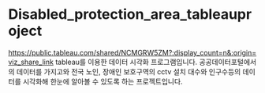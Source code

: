 # Disabled_protection_area_tableauproject
https://public.tableau.com/shared/NCMGRW5ZM?:display_count=n&:origin=viz_share_link
tableau를 이용한 데이터 시각화 프로그램입니다.
공공데이터포털에서의 데이터를 가지고와 전국 노인, 장애인 보호구역의 cctv 설치 대수와 인구수등의 데이터를 시각화해 한눈에 알아볼 수 있도록 하는 프로젝트입니다.
